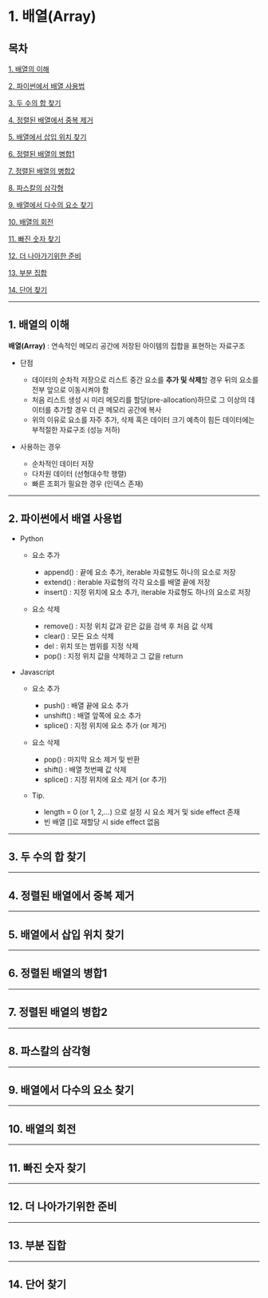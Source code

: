 # 1. 배열(Array)

## 목차


[1. 배열의 이해](#1)

[2. 파이썬에서 배열 사용법](#2)

[3. 두 수의 합 찾기](#3)

[4. 정렬된 배열에서 중복 제거](#4)

[5. 배열에서 삽입 위치 찾기](#5)

[6. 정렬된 배열의 병합1](#6)

[7. 정렬된 배열의 병합2](#7)

[8. 파스칼의 삼각형](#8)

[9. 배열에서 다수의 요소 찾기](#9)

[10. 배열의 회전](#10)

[11. 빠진 숫자 찾기](#11)

[12. 더 나아가기위한 준비](#12)

[13. 부분 집합](#13)

[14. 단어 찾기](#14)

---

## 1. 배열의 이해<a id="1"></a>
**배열(Array)** : 연속적인 메모리 공간에 저장된 아이템의 집합을 표현하는 자료구조
- 단점
  - 데이터의 순차적 저장으로 리스트 중간 요소를 **추가 및 삭제**할 경우 뒤의 요소를 전부 앞으로 이동시켜야 함
  - 처음 리스트 생성 시 미리 메모리를 할당(pre-allocation)하므로 그 이상의 데이터를 추가할 경우 더 큰 메모리 공간에 복사
  - 위의 이유로 요소를 자주 추가, 삭제 혹은 데이터 크기 예측이 힘든 데이터에는 부적절한 자료구조 (성능 저하)

- 사용하는 경우
  - 순차적인 데이터 저장
  - 다차원 데이터 (선형대수학 행렬)
  - 빠른 조회가 필요한 경우 (인덱스 존재)

---

## 2. 파이썬에서 배열 사용법<a id="2"></a>
- Python
  - 요소 추가 
    - append() : 끝에 요소 추가, iterable 자료형도 하나의 요소로 저장 
    - extend() : iterable 자료형의 각각 요소를 배열 끝에 저장 
    - insert() : 지정 위치에 요소 추가, iterable 자료형도 하나의 요소로 저장

  - 요소 삭제
    - remove() : 지정 위치 값과 같은 값을 검색 후 처음 값 삭제 
    - clear() : 모든 요소 삭제  
    - del : 위치 또는 범위를 지정 삭제
    - pop() : 지정 위치 값을 삭제하고 그 값을 return

- Javascript
  - 요소 추가
    - push() : 배열 끝에 요소 추가
    - unshift() : 배열 앞쪽에 요소 추가
    - splice() : 지정 위치에 요소 추가 (or 제거)
    
  - 요소 삭제
    - pop() : 마지막 요소 제거 및 반환
    - shift() : 배열 첫번째 값 삭제
    - splice() : 지정 위치에 요소 제거 (or 추가)
    
  - Tip. 
    - length = 0 (or 1, 2,...) 으로 설정 시 요소 제거 및 side effect 존재
    - 빈 배열 []로 재할당 시 side effect 없음
    
---

## 3. 두 수의 합 찾기<a id="3"></a>

---

## 4. 정렬된 배열에서 중복 제거<a id="4"></a>

---

## 5. 배열에서 삽입 위치 찾기<a id="5"></a>

---

## 6. 정렬된 배열의 병합1<a id="6"></a>

---

## 7. 정렬된 배열의 병합2<a id="7"></a>

---

## 8. 파스칼의 삼각형<a id="8"></a>

---

## 9. 배열에서 다수의 요소 찾기<a id="9"></a>

---

## 10. 배열의 회전<a id="10"></a>

---

## 11. 빠진 숫자 찾기<a id="11"></a>

---

## 12. 더 나아가기위한 준비<a id="12"></a>

---

## 13. 부분 집합<a id="13"></a>

---

## 14. 단어 찾기<a id="14"></a>


